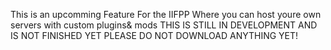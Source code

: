 This is an upcomming Feature For the IIFPP Where you can host youre own servers with custom plugins& mods
THIS IS STILL IN DEVELOPMENT AND IS NOT FINISHED YET PLEASE DO NOT DOWNLOAD ANYTHING YET!
